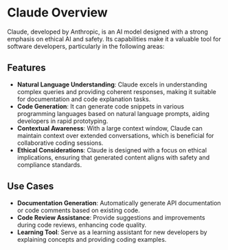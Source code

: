 # Claude Overview

Claude, developed by Anthropic, is an AI model designed with a strong emphasis on ethical AI and safety. Its capabilities make it a valuable tool for software developers, particularly in the following areas:

## Features

- **Natural Language Understanding**: Claude excels in understanding complex queries and providing coherent responses, making it suitable for documentation and code explanation tasks.
- **Code Generation**: It can generate code snippets in various programming languages based on natural language prompts, aiding developers in rapid prototyping.
- **Contextual Awareness**: With a large context window, Claude can maintain context over extended conversations, which is beneficial for collaborative coding sessions.
- **Ethical Considerations**: Claude is designed with a focus on ethical implications, ensuring that generated content aligns with safety and compliance standards.

## Use Cases

- **Documentation Generation**: Automatically generate API documentation or code comments based on existing code.
- **Code Review Assistance**: Provide suggestions and improvements during code reviews, enhancing code quality.
- **Learning Tool**: Serve as a learning assistant for new developers by explaining concepts and providing coding examples.
